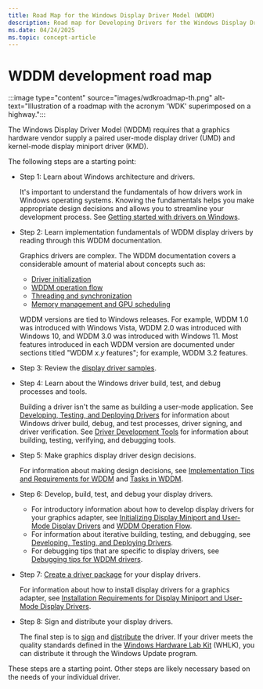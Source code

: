 ```yaml
---
title: Road Map for the Windows Display Driver Model (WDDM)
description: Road map for Developing Drivers for the Windows Display Driver Model (WDDM)
ms.date: 04/24/2025
ms.topic: concept-article
---
```


# WDDM development road map

:::image type="content" source="images/wdkroadmap-th.png" alt-text="Illustration of a roadmap with the acronym 'WDK' superimposed on a highway.":::

The Windows Display Driver Model (WDDM) requires that a graphics hardware vendor supply a paired user-mode display driver (UMD) and kernel-mode display miniport driver (KMD).

The following steps are a starting point:

- Step 1: Learn about Windows architecture and drivers.

  It's important to understand the fundamentals of how drivers work in Windows operating systems. Knowing the fundamentals helps you make appropriate design decisions and allows you to streamline your development process. See [Getting started with drivers on Windows](../gettingstarted/index.md).

- Step 2: Learn implementation fundamentals of WDDM display drivers by reading through this WDDM documentation.

  Graphics drivers are complex. The WDDM documentation covers a considerable amount of material about concepts such as:

  - [Driver initialization](initializing-display-miniport-and-user-mode-display-drivers.md)
  - [WDDM operation flow](windows-vista-and-later-display-driver-model-operation-flow.md)
  - [Threading and synchronization](windows-vista-display-driver-threading-and-synchronization-model.md)
  - [Memory management and GPU scheduling](video-memory-management-and-gpu-scheduling.md)

  WDDM versions are tied to Windows releases. For example, WDDM 1.0 was introduced with Windows Vista, WDDM 2.0 was introduced with Windows 10, and WDDM 3.0 was introduced with Windows 11. Most features introduced in each WDDM version are documented under sections titled "WDDM *x.y* features"; for example, WDDM 3.2 features.

- Step 3: Review the [display driver samples](display-samples.md).

- Step 4: Learn about the Windows driver build, test, and debug processes and tools.

  Building a driver isn't the same as building a user-mode application. See [Developing, Testing, and Deploying Drivers](../develop/get-started-developing-windows-drivers.md) for information about Windows driver build, debug, and test processes, driver signing, and driver verification. See [Driver Development Tools](../devtest/index.md) for information about building, testing, verifying, and debugging tools.

- Step 5: Make graphics display driver design decisions.

  For information about making design decisions, see [Implementation Tips and Requirements for WDDM](implementation-tips-and-requirements-for-the-windows-vista-display-dri.md) and [Tasks in WDDM](tasks-in-the-windows-vista-display-driver-model.md).

- Step 6: Develop, build, test, and debug your display drivers.

  - For introductory information about how to develop display drivers for your graphics adapter, see [Initializing Display Miniport and User-Mode Display Drivers](initializing-display-miniport-and-user-mode-display-drivers.md) and [WDDM Operation Flow](windows-vista-and-later-display-driver-model-operation-flow.md).
  - For information about iterative building, testing, and debugging, see [Developing, Testing, and Deploying Drivers](/windows-hardware/drivers/develop).
  - For debugging tips that are specific to display drivers, see [Debugging tips for WDDM drivers](debugging-tips-for-wddm-drivers.md).

- Step 7: [Create a driver package](../develop/creating-a-driver-package.md) for your display drivers.

  For information about how to install display drivers for a graphics adapter, see [Installation Requirements for Display Miniport and User-Mode Display Drivers](installing-display-miniport-and-user-mode-display-drivers.md).

- Step 8: Sign and distribute your display drivers.

  The final step is to [sign](../develop/signing-a-driver.md) and [distribute](../develop/distributing-a-driver-package.md) the driver. If your driver meets the quality standards defined in the [Windows Hardware Lab Kit](/windows-hardware/test/hlk/) (WHLK), you can distribute it through the Windows Update program.

These steps are a starting point. Other steps are likely necessary based on the needs of your individual driver.
